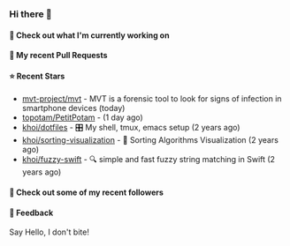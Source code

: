 ### Hi there 👋

#### 👷 Check out what I'm currently working on

#### 🔨 My recent Pull Requests


#### ⭐ Recent Stars

- [mvt-project/mvt](https://github.com/mvt-project/mvt) - MVT is a forensic tool to look for signs of infection in smartphone devices (today)
- [topotam/PetitPotam](https://github.com/topotam/PetitPotam) -  (1 day ago)
- [khoi/dotfiles](https://github.com/khoi/dotfiles) - 🎛 My shell, tmux, emacs setup  (2 years ago)
- [khoi/sorting-visualization](https://github.com/khoi/sorting-visualization) - 🌈 Sorting Algorithms Visualization (2 years ago)
- [khoi/fuzzy-swift](https://github.com/khoi/fuzzy-swift) - 🔍 simple and fast fuzzy string matching in Swift (2 years ago)

#### 👯 Check out some of my recent followers


#### 💬 Feedback

Say Hello, I don't bite!
